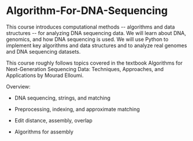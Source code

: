 # Algorithm-For-DNA-Sequencing

This course introduces computational methods -- algorithms and data structures -- for analyzing DNA sequencing data. We will learn about DNA, genomics, and how DNA sequencing is used.  We will use Python to implement key algorithms and data structures and to analyze real genomes and DNA sequencing datasets.

This course roughly follows topics covered in the textbook Algorithms for Next-Generation Sequencing Data: Techniques, Approaches, and Applications by Mourad Elloumi.

Overview:

- DNA sequencing, strings, and matching

- Preprocessing, indexing, and approximate matching

- Edit distance, assembly, overlap

- Algorithms for assembly

